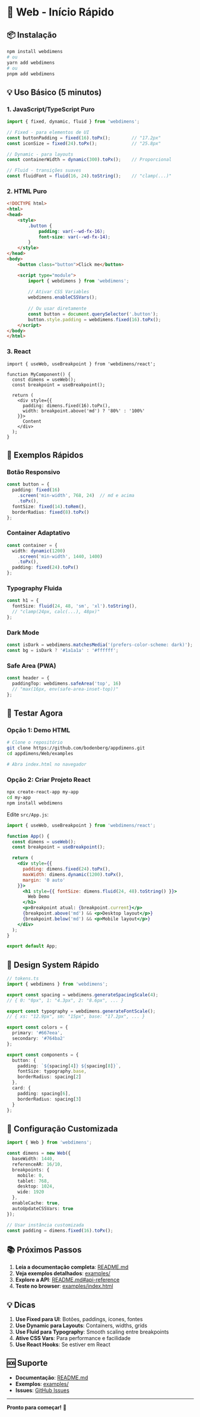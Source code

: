 # 🚀 Web - Início Rápido

## 📦 Instalação

```bash
npm install webdimens
# ou
yarn add webdimens
# ou
pnpm add webdimens
```

## 💡 Uso Básico (5 minutos)

### 1. JavaScript/TypeScript Puro

```typescript
import { fixed, dynamic, fluid } from 'webdimens';

// Fixed - para elementos de UI
const buttonPadding = fixed(16).toPx();        // "17.2px"
const iconSize = fixed(24).toPx();             // "25.8px"

// Dynamic - para layouts
const containerWidth = dynamic(300).toPx();    // Proporcional

// Fluid - transições suaves
const fluidFont = fluid(16, 24).toString();    // "clamp(...)"
```

### 2. HTML Puro

```html
<!DOCTYPE html>
<html>
<head>
    <style>
        .button {
            padding: var(--wd-fx-16);
            font-size: var(--wd-fx-14);
        }
    </style>
</head>
<body>
    <button class="button">Click me</button>

    <script type="module">
        import { webdimens } from 'webdimens';
        
        // Ativar CSS Variables
        webdimens.enableCSSVars();
        
        // Ou usar diretamente
        const button = document.querySelector('.button');
        button.style.padding = webdimens.fixed(16).toPx();
    </script>
</body>
</html>
```

### 3. React

```tsx
import { useWeb, useBreakpoint } from 'webdimens/react';

function MyComponent() {
  const dimens = useWeb();
  const breakpoint = useBreakpoint();

  return (
    <div style={{
      padding: dimens.fixed(16).toPx(),
      width: breakpoint.above('md') ? '80%' : '100%'
    }}>
      Content
    </div>
  );
}
```

## 🎯 Exemplos Rápidos

### Botão Responsivo
```typescript
const button = {
  padding: fixed(16)
    .screen('min-width', 768, 24)  // md e acima
    .toPx(),
  fontSize: fixed(14).toRem(),
  borderRadius: fixed(8).toPx()
};
```

### Container Adaptativo
```typescript
const container = {
  width: dynamic(1200)
    .screen('min-width', 1440, 1400)
    .toPx(),
  padding: fixed(24).toPx()
};
```

### Typography Fluida
```typescript
const h1 = {
  fontSize: fluid(24, 48, 'sm', 'xl').toString(),
  // "clamp(24px, calc(...), 48px)"
};
```

### Dark Mode
```typescript
const isDark = webdimens.matchesMedia('(prefers-color-scheme: dark)');
const bg = isDark ? '#1a1a1a' : '#ffffff';
```

### Safe Area (PWA)
```typescript
const header = {
  paddingTop: webdimens.safeArea('top', 16)
  // "max(16px, env(safe-area-inset-top))"
};
```

## 📱 Testar Agora

### Opção 1: Demo HTML
```bash
# Clone o repositório
git clone https://github.com/bodenberg/appdimens.git
cd appdimens/Web/examples

# Abra index.html no navegador
```

### Opção 2: Criar Projeto React
```bash
npx create-react-app my-app
cd my-app
npm install webdimens
```

Edite `src/App.js`:
```jsx
import { useWeb, useBreakpoint } from 'webdimens/react';

function App() {
  const dimens = useWeb();
  const breakpoint = useBreakpoint();

  return (
    <div style={{
      padding: dimens.fixed(24).toPx(),
      maxWidth: dimens.dynamic(1200).toPx(),
      margin: '0 auto'
    }}>
      <h1 style={{ fontSize: dimens.fluid(24, 48).toString() }}>
        Web Demo
      </h1>
      <p>Breakpoint atual: {breakpoint.current}</p>
      {breakpoint.above('md') && <p>Desktop layout</p>}
      {breakpoint.below('md') && <p>Mobile layout</p>}
    </div>
  );
}

export default App;
```

## 🎨 Design System Rápido

```typescript
// tokens.ts
import { webdimens } from 'webdimens';

export const spacing = webdimens.generateSpacingScale(4);
// { 0: "0px", 1: "4.3px", 2: "8.6px", ... }

export const typography = webdimens.generateFontScale();
// { xs: "12.9px", sm: "15px", base: "17.2px", ... }

export const colors = {
  primary: '#667eea',
  secondary: '#764ba2'
};

export const components = {
  button: {
    padding: `${spacing[4]} ${spacing[8]}`,
    fontSize: typography.base,
    borderRadius: spacing[2]
  },
  card: {
    padding: spacing[6],
    borderRadius: spacing[3]
  }
};
```

## 🔧 Configuração Customizada

```typescript
import { Web } from 'webdimens';

const dimens = new Web({
  baseWidth: 1440,
  referenceAR: 16/10,
  breakpoints: {
    mobile: 0,
    tablet: 768,
    desktop: 1024,
    wide: 1920
  },
  enableCache: true,
  autoUpdateCSSVars: true
});

// Usar instância customizada
const padding = dimens.fixed(16).toPx();
```

## 📚 Próximos Passos

1. **Leia a documentação completa**: [README.md](./README.md)
2. **Veja exemplos detalhados**: [examples/](./examples/)
3. **Explore a API**: [README.md#api-reference](./README.md#api-reference)
4. **Teste no browser**: [examples/index.html](./examples/index.html)

## 💡 Dicas

1. **Use Fixed para UI**: Botões, paddings, ícones, fontes
2. **Use Dynamic para Layouts**: Containers, widths, grids
3. **Use Fluid para Typography**: Smooth scaling entre breakpoints
4. **Ative CSS Vars**: Para performance e facilidade
5. **Use React Hooks**: Se estiver em React

## 🆘 Suporte

- **Documentação**: [README.md](./README.md)
- **Exemplos**: [examples/](./examples/)
- **Issues**: [GitHub Issues](https://github.com/bodenberg/appdimens/issues)

---

**Pronto para começar!** 🚀

